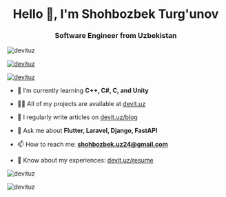 <h1 align="center">Hello 👋, I'm Shohbozbek Turg'unov</h1>
<h3 align="center">Software Engineer from Uzbekistan</h3>

<p align="left"> <img src="https://komarev.com/ghpvc/?username=devituz&label=Profile%20views&color=0e75b6&style=flat" alt="devituz" /> </p>

<p align="left"> <a href="https://github.com/ryo-ma/github-profile-trophy"><img src="https://github-profile-trophy.vercel.app/?username=devituz" alt="devituz" /></a> </p>

<p align="left"> <a href="https://twitter.com/devituz" target="blank"><img src="https://img.shields.io/twitter/follow/devituz?logo=twitter&style=for-the-badge" alt="devituz" /></a> </p>

- 🌱 I’m currently learning **C++, C#, C, and Unity**

- 👨‍💻 All of my projects are available at [devit.uz](https://devit.uz)

- 📝 I regularly write articles on [devit.uz/blog](https://devit.uz/blog)

- 💬 Ask me about **Flutter, Laravel, Django, FastAPI**

- 📫 How to reach me: **shohbozbek.uz24@gmail.com**

- 📄 Know about my experiences: [devit.uz/resume](https://devit.uz/resume)

<p> <img align="center" src="https://github-readme-stats.vercel.app/api?username=devituz&show_icons=true&locale=en" alt="devituz" /></p>

<p><img align="center" src="https://github-readme-streak-stats.herokuapp.com/?user=devituz&" alt="devituz" /></p>
